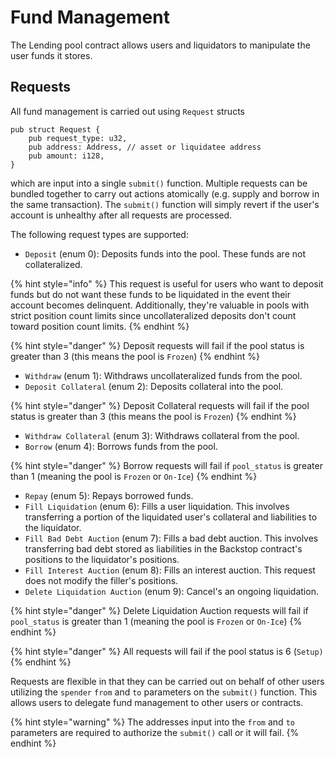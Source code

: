 # Fund Management

The Lending pool contract allows users and liquidators to manipulate the user funds it stores.

## Requests

All fund management is carried out using `Request` structs&#x20;

```
pub struct Request {
    pub request_type: u32,
    pub address: Address, // asset or liquidatee address
    pub amount: i128,
}
```

which are input into a single `submit()` function. Multiple requests can be bundled together to carry out actions atomically (e.g. supply and borrow in the same transaction). The `submit()` function will simply revert if the user's account is unhealthy after all requests are processed.

The following request types are supported:

* `Deposit` (enum 0): Deposits funds into the pool. These funds are not collateralized.&#x20;

{% hint style="info" %}
This request is useful for users who want to deposit funds but do not want these funds to be liquidated in the event their account becomes delinquent. Additionally, they're valuable in pools with strict position count limits since uncollateralized deposits don't count toward position count limits.
{% endhint %}

{% hint style="danger" %}
Deposit requests will fail if the pool status is greater than 3 (this means the pool is `Frozen`)
{% endhint %}

* `Withdraw` (enum 1): Withdraws uncollateralized funds from the pool.
* `Deposit Collateral` (enum 2): Deposits collateral into the pool.

{% hint style="danger" %}
Deposit Collateral requests will fail if the pool status is greater than 3 (this means the pool is `Frozen`)
{% endhint %}

* `Withdraw Collateral` (enum 3): Withdraws collateral from the pool.
* `Borrow` (enum 4): Borrows funds from the pool.

{% hint style="danger" %}
Borrow requests will fail if `pool_status` is greater than 1 (meaning the pool is `Frozen` or `On-Ice`)
{% endhint %}

* `Repay` (enum 5): Repays borrowed funds.
* `Fill Liquidation` (enum 6): Fills a user liquidation. This involves transferring a portion of the liquidated user's collateral and liabilities to the liquidator.
* `Fill Bad Debt Auction` (enum 7): Fills a bad debt auction. This involves transferring bad debt stored as liabilities in the Backstop contract's positions to the liquidator's positions.
* `Fill Interest Auction` (enum 8): Fills an interest auction. This request does not modify the filler's positions.
* `Delete Liquidation Auction` (enum 9): Cancel's an ongoing liquidation.&#x20;

{% hint style="danger" %}
Delete Liquidation Auction requests will fail if `pool_status` is greater than 1 (meaning the pool is `Frozen` or `On-Ice`)
{% endhint %}

{% hint style="danger" %}
All requests will fail if the pool status is 6 (`Setup)`
{% endhint %}

Requests are flexible in that they can be carried out on behalf of other users utilizing the `spender` `from` and `to` parameters on the `submit()` function. This allows users to delegate fund management to other users or contracts.

{% hint style="warning" %}
The addresses input into the `from` and `to` parameters are required to authorize the `submit()` call or it will fail.&#x20;
{% endhint %}
